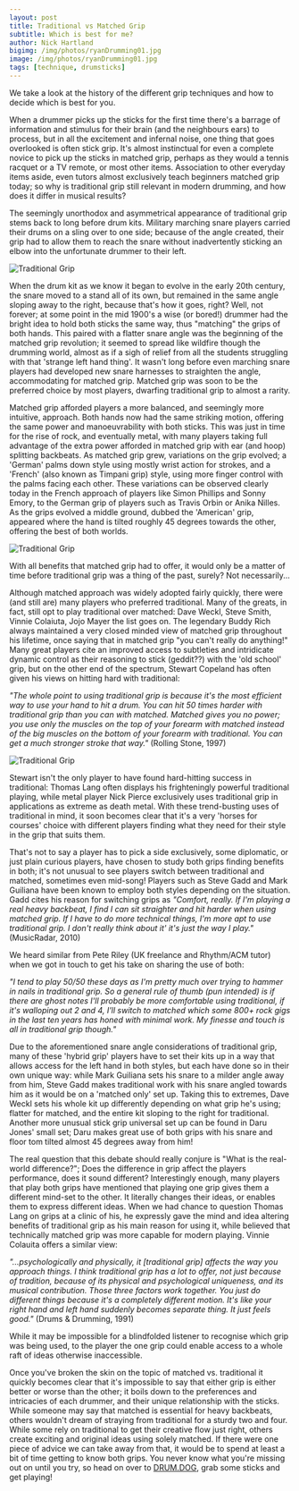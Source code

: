 ```yaml
---
layout: post
title: Traditional vs Matched Grip
subtitle: Which is best for me?
author: Nick Hartland
bigimg: /img/photos/ryanDrumming01.jpg
image: /img/photos/ryanDrumming01.jpg
tags: [technique, drumsticks]
---
```


We take a look at the history of the different grip techniques and how to decide which is best for you.

When a drummer picks up the sticks for the first time there's a barrage of information and stimulus for their brain (and the neighbours ears) to process, but in all the excitement and infernal noise, one thing that goes overlooked is often stick grip. It's almost instinctual for even a complete novice to pick up the sticks in matched grip, perhaps as they would a tennis racquet or a TV remote, or most other items. Association to other everyday items aside, even tutors almost exclusively teach beginners matched grip today; so why is traditional grip still relevant in modern drumming, and how does it differ in musical results?

The seemingly unorthodox and asymmetrical appearance of traditional grip stems back to long before drum kits. Military marching snare players carried their drums on a sling over to one side; because of the angle created, their grip had to allow them to reach the snare without inadvertently sticking an elbow into the unfortunate drummer to their left.

![Traditional Grip](https://cdn.drum.dog/img/posts/traditionalGrip.jpg)

When the drum kit as we know it began to evolve in the early 20th century, the snare moved to a stand all of its own, but remained in the same angle sloping away to the right, because that's how it goes, right? Well, not forever; at some point in the mid 1900's a wise (or bored!) drummer had the bright idea to hold both sticks the same way, thus "matching" the grips of both hands. This paired with a flatter snare angle was the beginning of the matched grip revolution; it seemed to spread like wildfire though the drumming world, almost as if a sigh of relief from all the students struggling with that 'strange left hand thing'. It wasn't long before even marching snare players had developed new snare harnesses to straighten the angle, accommodating for matched grip. Matched grip was soon to be the preferred choice by most players, dwarfing traditional grip to almost a rarity.

Matched grip afforded players a more balanced, and seemingly more intuitive, approach. Both hands now had the same striking motion, offering the same power and manoeuvrability with both sticks. This was just in time for the rise of rock, and eventually metal, with many players taking full advantage of the extra power afforded in matched grip with ear (and hoop) splitting backbeats. As matched grip grew, variations on the grip evolved; a 'German' palms down style using mostly wrist action for strokes, and a 'French' (also known as Timpani grip) style, using more finger control with the palms facing each other. These variations can be observed clearly today in the French approach of players like Simon Phillips and Sonny Emory, to the German grip of players such as Travis Orbin or Anika Nilles. As the grips evolved a middle ground, dubbed the 'American' grip, appeared where the hand is tilted roughly 45 degrees towards the other, offering the best of both worlds.

![Traditional Grip](https://cdn.drum.dog/img/posts/matchedGrip.jpg)

With all benefits that matched grip had to offer, it would only be a matter of time before traditional grip was a thing of the past, surely? Not necessarily...

Although matched approach was widely adopted fairly quickly, there were (and still are) many players who preferred traditional. Many of the greats, in fact, still opt to play traditional over matched: Dave Weckl, Steve Smith, Vinnie Colaiuta, Jojo Mayer the list goes on. The legendary Buddy Rich always maintained a very closed minded view of matched grip throughout his lifetime, once saying that in matched grip "you can't really do anything!"
Many great players cite an improved access to subtleties and intridicate dynamic control as their reasoning to stick (geddit??) with the 'old school' grip, but on the other end of the spectrum, Stewart Copeland has often given his views on hitting hard with traditional: 

_"The whole point to using traditional grip is because it's the most efficient way to use your hand to hit a drum. You can hit 50 times harder with traditional grip than you can with matched. Matched gives you no power; you use only the muscles on the top of your forearm with matched instead of the big muscles on the bottom of your forearm with traditional. You can get a much stronger stroke that way."_ (Rolling Stone, 1997)

![Traditional Grip](https://cdn.drum.dog/img/posts/stewartCopeland01.jpg)

Stewart isn't the only player to have found hard-hitting success in traditional: Thomas Lang often displays his frighteningly powerful traditional playing, while metal player Nick Pierce exclusively uses traditional grip in applications as extreme as death metal.
With these trend-busting uses of traditional in mind, it soon becomes clear that it's a very 'horses for courses' choice with different players finding what they need for their style in the grip that suits them.

That's not to say a player has to pick a side exclusively, some diplomatic, or just plain curious players, have chosen to study both grips finding benefits in both; it's not unusual to see players switch between traditional and matched, sometimes even mid-song! Players such as Steve Gadd and Mark Guiliana have been known to employ both styles depending on the situation. 
Gadd cites his reason for switching grips as _"Comfort, really. If I'm playing a real heavy backbeat, I find I can sit straighter and hit harder when using matched grip. If I have to do more technical things, I'm more apt to use traditional grip. I don't really think about it' it's just the way I play."_ (MusicRadar, 2010)

We heard similar from Pete Riley (UK freelance and Rhythm/ACM tutor) when we got in touch to get his take on sharing the use of both:

_"I tend to play 50/50 these days as I'm pretty much over trying to hammer in nails in traditional grip. So a general rule of thumb (pun intended) is if there are ghost notes I'll probably be more comfortable using traditional, if it's walloping out 2 and 4, I'll switch to matched which some 800+ rock gigs in the last ten years has honed with minimal work. My finesse and touch is all in traditional grip though."_

Due to the aforementioned snare angle considerations of traditional grip, many of these 'hybrid grip' players have to set their kits up in a way that allows access for the left hand in both styles, but each have done so in their own unique way: while Mark Guiliana sets his snare to a milder angle away from him, Steve Gadd makes traditional work with his snare angled towards him as it would be on a 'matched only' set up. Taking this to extremes, Dave Weckl sets his whole kit up differently depending on what grip he's using; flatter for matched, and the entire kit sloping to the right for traditional. Another more unusual stick grip universal set up can be found in Daru Jones' small set; Daru makes great use of both grips with his snare and floor tom tilted almost 45 degrees away from him!

The real question that this debate should really conjure is "What is the real-world difference?"; Does the difference in grip affect the players performance, does it sound different?
Interestingly enough, many players that play both grips have mentioned that playing one grip gives them a different mind-set to the other. It literally changes their ideas, or enables them to express different ideas. When we had chance to question Thomas Lang on grips at a clinic of his, he expressly gave the mind and idea altering benefits of traditional grip as his main reason for using it, while believed that technically matched grip was more capable for modern playing. Vinnie Colauita offers a similar view:

_"...psychologically and physically, it [traditional grip] affects the way you approach things. I think traditional grip has a lot to offer, not just because of tradition, because of its physical and psychological uniqueness, and its musical contribution. Those three factors work together. You just do different things because it's a completely different motion. It's like your right hand and left hand suddenly becomes separate thing. It just feels good."_ (Drums & Drumming, 1991)

While it may be impossible for a blindfolded listener to recognise which grip was being used, to the player the one grip could enable access to a whole raft of ideas otherwise inaccessible. 

Once you've broken the skin on the topic of matched vs. traditional it quickly becomes clear that it's impossible to say that either grip is either better or worse than the other; it boils down to the preferences and intricacies of each drummer, and their unique relationship with the sticks. While someone may say that matched is essential for heavy backbeats, others wouldn't dream of straying from traditional for a sturdy two and four. While some rely on traditional to get their creative flow just right, others create exciting and original ideas using solely matched. 
If there were one piece of advice we can take away from that, it would be to spend at least a bit of time getting to know both grips. You never know what you're missing out on until you try, so head on over to [DRUM.DOG](https://drum.dog), grab some sticks and get playing!
